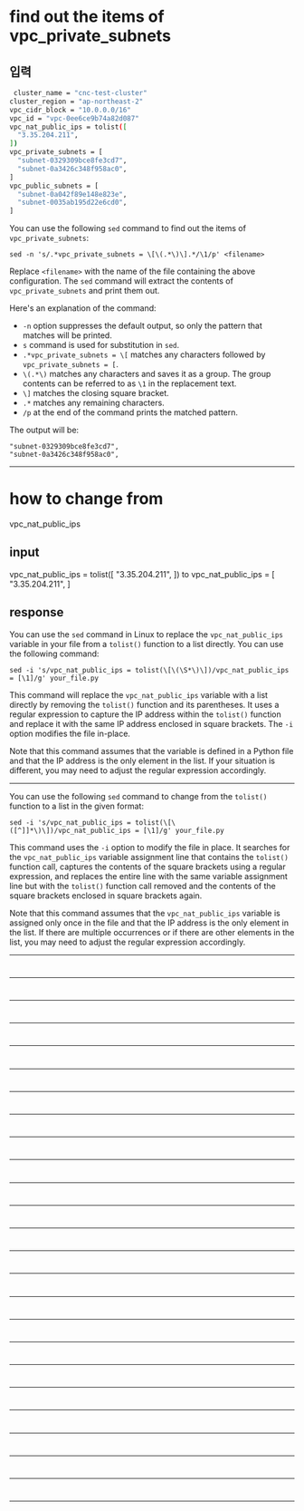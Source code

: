 # find out the items of vpc_private_subnets  

## 입력
```bash
 cluster_name = "cnc-test-cluster"
cluster_region = "ap-northeast-2"
vpc_cidr_block = "10.0.0.0/16"
vpc_id = "vpc-0ee6ce9b74a82d087"
vpc_nat_public_ips = tolist([
  "3.35.204.211",
])
vpc_private_subnets = [
  "subnet-0329309bce8fe3cd7",
  "subnet-0a3426c348f958ac0",
]
vpc_public_subnets = [
  "subnet-0a042f89e148e823e",
  "subnet-0035ab195d22e6cd0",
]
```


You can use the following `sed` command to find out the items of `vpc_private_subnets`:

```
sed -n 's/.*vpc_private_subnets = \[\(.*\)\].*/\1/p' <filename>
```

Replace `<filename>` with the name of the file containing the above configuration. The `sed` command will extract the contents of `vpc_private_subnets` and print them out.

Here's an explanation of the command:

- `-n` option suppresses the default output, so only the pattern that matches will be printed.
- `s` command is used for substitution in `sed`.
- `.*vpc_private_subnets = \[` matches any characters followed by `vpc_private_subnets = [`.
- `\(.*\)` matches any characters and saves it as a group. The group contents can be referred to as `\1` in the replacement text.
- `\]` matches the closing square bracket.
- `.*` matches any remaining characters.
- `/p` at the end of the command prints the matched pattern.

The output will be:

```
"subnet-0329309bce8fe3cd7",
"subnet-0a3426c348f958ac0",
```

---
#  how to change from 
vpc_nat_public_ips

## input

vpc_nat_public_ips = tolist([
  "3.35.204.211",
])
to 
vpc_nat_public_ips = [
  "3.35.204.211",
]

## response

You can use the `sed` command in Linux to replace the `vpc_nat_public_ips` variable in your file from a `tolist()` function to a list directly. You can use the following command:

```
sed -i 's/vpc_nat_public_ips = tolist(\[\(\S*\)\])/vpc_nat_public_ips = [\1]/g' your_file.py
```

This command will replace the `vpc_nat_public_ips` variable with a list directly by removing the `tolist()` function and its parentheses. It uses a regular expression to capture the IP address within the `tolist()` function and replace it with the same IP address enclosed in square brackets. The `-i` option modifies the file in-place.

Note that this command assumes that the variable is defined in a Python file and that the IP address is the only element in the list. If your situation is different, you may need to adjust the regular expression accordingly.

---
You can use the following `sed` command to change from the `tolist()` function to a list in the given format:

```
sed -i 's/vpc_nat_public_ips = tolist(\[\([^]]*\)\])/vpc_nat_public_ips = [\1]/g' your_file.py
```

This command uses the `-i` option to modify the file in place. It searches for the `vpc_nat_public_ips` variable assignment line that contains the `tolist()` function call, captures the contents of the square brackets using a regular expression, and replaces the entire line with the same variable assignment line but with the `tolist()` function call removed and the contents of the square brackets enclosed in square brackets again.

Note that this command assumes that the `vpc_nat_public_ips` variable is assigned only once in the file and that the IP address is the only element in the list. If there are multiple occurrences or if there are other elements in the list, you may need to adjust the regular expression accordingly.


---
# 

---
# 

---
# 

---
# 

---
# 

---
# 

---
# 

---
# 

---
# 

---
# 

---
# 

---
# 

---
# 

---
# 

---
# 

---
# 

---
# 

---
# 

---
# 

---
# 

---
# 

---
# 

---
# 

---
# 

---
# 
